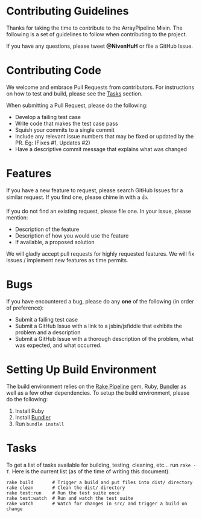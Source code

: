 # Contributing Guidelines
Thanks for taking the time to contribute to the ArrayPipeline Mixin.  The following is a set of 
guidelines to follow when contributing to the project.

If you have any questions, please tweet **@NivenHuH** or file a GitHub Issue.

# Contributing Code
We welcome and embrace Pull Requests from contributors.  For instructions on how to test and build,
please see the [Tasks](#Tasks) section.

When submitting a Pull Request, please do the following:

* Develop a failing test case 
* Write code that makes the test case pass
* Squish your commits to a single commit
* Include any relevant issue numbers that may be fixed or updated by the PR.  Eg: (Fixes #1, 
  Updates #2)
* Have a descriptive commit message that explains what was changed

# Features
If you have a new feature to request, please search GitHub Issues for a similar request.  If you
find one, please chime in with a :+1:.  

If you do not find an existing request, please file one.  In your issue, please mention:

* Description of the feature
* Description of how you would use the feature
* If available, a proposed solution

We will gladly accept pull requests for highly requested features.  We will fix issues / implement
new features as time permits.

# Bugs
If you have encountered a bug, please do any **one** of the following (in order of preference):

* Submit a failing test case
* Submit a GitHub Issue with a link to a jsbin/jsfiddle that exhibits the problem and a description
* Submit a GitHub Issue with a thorough description of the problem, what was expected, and what 
  occurred.  

# Setting Up Build Environment
The build environment relies on the [Rake Pipeline](https://github.com/livingsocial/rake-pipeline) 
gem, Ruby, [Bundler](http://gembundler.com/) as well as a few other dependencies.  To setup the 
build environment, please do the following:

1. Install Ruby
2. Install [Bundler](http://gembundler.com)
3. Run ```bundle install```

# Tasks
To get a list of tasks available for building, testing, cleaning, etc... run ```rake -T```.  Here
is the current list (as of the time of writing this document).

```
rake build       # Trigger a build and put files into dist/ directory
rake clean       # Clean the dist/ directory
rake test:run    # Run the test suite once
rake test:watch  # Run and watch the test suite
rake watch       # Watch for changes in src/ and trigger a build on change
```
